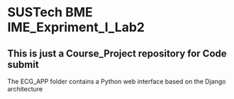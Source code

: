 # SUSTech BME IME_Expriment_I_Lab2
## This is just a Course_Project repository for Code submit 
The ECG_APP folder contains a Python web interface based on the Django architecture
